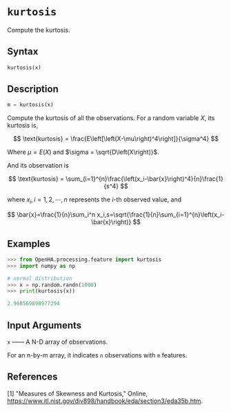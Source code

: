 # `kurtosis`

Compute the kurtosis.

## Syntax

```python
kurtosis(x)
```

## Description

```python
m = kurtosis(x)
```

Compute the kurtosis of all the observations.
For a random variable $X$, its kurtosis is,

$$
\text{kurtosis} = \frac{E\left[\left(X-\mu\right)^4\right]}{\sigma^4}
$$

Where $\mu = E\left(X\right)$ and $\sigma = \sqrt{D\left(X\right)}$.

And its observation is

$$
\text{kurtosis} = \sum_{i=1}^{n}\frac{\left(x_i-\bar{x}\right)^4}{n}\frac{1}{s^4}
$$

where $x_i,i=1,2,\cdots,n$ represents the $i$-th observed value, and

$$
\bar{x}=\frac{1}{n}\sum_i^n x_i,s=\sqrt{\frac{1}{n}\sum_{i=1}^{n}\left(x_i-\bar{x}\right)}
$$

## Examples

```python
>>> from OpenHA.processing.feature import kurtosis
>>> import numpy as np

# normal distribution
>>> x = np.random.randn(1000)
>>> print(kurtosis(x))

2.968569898977294

```

## Input Arguments

`x` —— A N-D array of observations.

For an n-by-m array, it indicates `n` observations with `m` features.

## References

[1] "Measures of Skewness and Kurtosis," Online, https://www.itl.nist.gov/div898/handbook/eda/section3/eda35b.htm.
